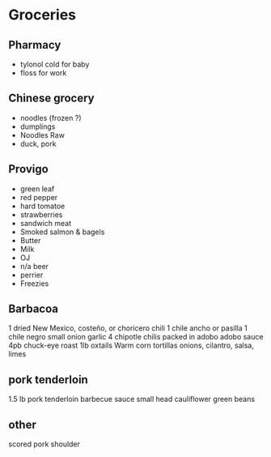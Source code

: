 # Groceries

## Pharmacy

- tylonol cold for baby
- floss for work

## Chinese grocery

- noodles (frozen ?)
- dumplings
- Noodles Raw
- duck, pork

## Provigo

- green leaf
- red pepper
- hard tomatoe
- strawberries
- sandwich meat
- Smoked salmon & bagels
- Butter
- Milk
- OJ
- n/a beer
- perrier
- Freezies

## Barbacoa

1 dried New Mexico, costeño, or choricero chili
1 chile ancho or pasilla
1 chile negro
small onion
garlic
4 chipotle chilis packed in adobo
adobo sauce
4pb chuck-eye roast
1lb oxtails
Warm corn tortillas
onions, cilantro, salsa, limes

## pork tenderloin

1.5 lb pork tenderloin
barbecue sauce
small head cauliflower
green beans

## other

scored pork shoulder
